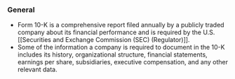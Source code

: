 ### General
- Form 10-K is a comprehensive report filed annually by a publicly traded company about its financial performance and is required by the U.S. [[Securities and Exchange Commission (SEC) (Regulator)]]. 
- Some of the information a company is required to document in the 10-K includes its history, organizational structure, financial statements, earnings per share, subsidiaries, executive compensation, and any other relevant data.